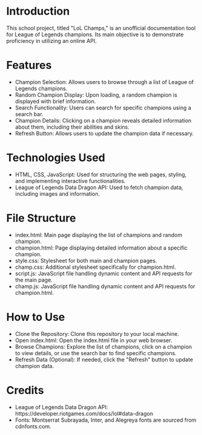 # <br>Introduction</br>
This school project, titled "LoL Champs," is an unofficial documentation tool for League of Legends champions. Its main objective is to demonstrate proficiency in utilizing an online API.

# Features
<ul>
<li>Champion Selection: Allows users to browse through a list of League of Legends champions.</li>
<li>Random Champion Display: Upon loading, a random champion is displayed with brief information.</li>
<li>Search Functionality: Users can search for specific champions using a search bar.</li>
<li>Champion Details: Clicking on a champion reveals detailed information about them, including their abilities and skins.</li>
<li>Refresh Button: Allows users to update the champion data if necessary.</li>
</ul>

# Technologies Used
<ul>
<li>HTML, CSS, JavaScript: Used for structuring the web pages, styling, and implementing interactive functionalities.</li>
<li>League of Legends Data Dragon API: Used to fetch champion data, including images and information.</li>
</ul>

# File Structure
<ul>
<li>index.html: Main page displaying the list of champions and random champion.</li>
<li>champion.html: Page displaying detailed information about a specific champion.</li>
<li>style.css: Stylesheet for both main and champion pages.</li>
<li>champ.css: Additional stylesheet specifically for champion.html.</li>
<li>script.js: JavaScript file handling dynamic content and API requests for the main page.</li>
<li>champ.js: JavaScript file handling dynamic content and API requests for champion.html.</li>
</ul>

# How to Use
<ul>
<li>Clone the Repository: Clone this repository to your local machine.</li>
<li>Open index.html: Open the index.html file in your web browser.</li>
<li>Browse Champions: Explore the list of champions, click on a champion to view details, or use the search bar to find specific champions.</li>
<li>Refresh Data (Optional): If needed, click the "Refresh" button to update champion data.</li>
</ul>

# Credits
<ul>
<li>League of Legends Data Dragon API: https://developer.riotgames.com/docs/lol#data-dragon</li>
<li>Fonts: Montserrat Subrayada, Inter, and Alegreya fonts are sourced from cdnfonts.com.</li>
</ul>
